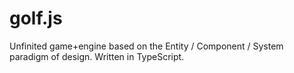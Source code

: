 # golf.js

Unfinited game+engine based on the Entity / Component / System paradigm of design. Written in TypeScript.
